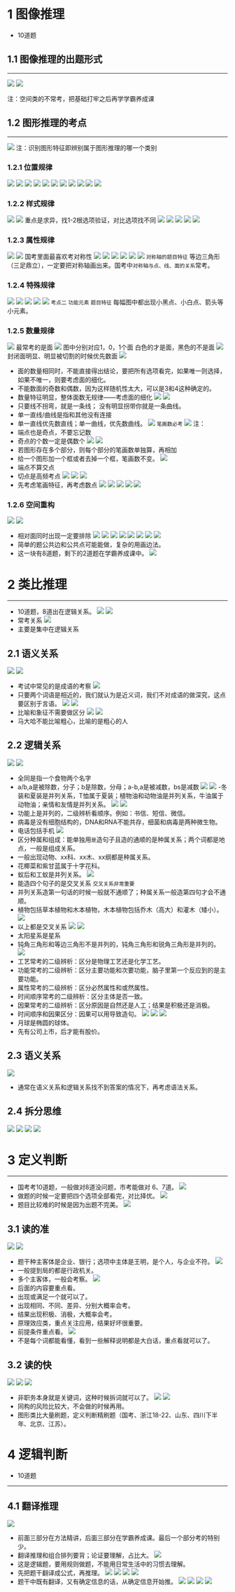 # 1 图像推理
- 10道题
## 1.1 图像推理的出题形式
---
![](2022-07-27-17-14-06.png)
![](2022-07-27-17-15-17.png)

注：空间类的不常考，把基础打牢之后再学学霸养成课
## 1.2 图形推理的考点
---
![](2022-07-27-17-18-06.png)
注：识别图形特征即辨别属于图形推理的哪一个类别
### 1.2.1 位置规律
![](2022-07-27-17-20-00.png)
![](2022-07-27-17-20-25.png)
![](2022-07-27-17-20-32.png)
![](2022-07-27-17-21-11.png)
![](2022-07-27-17-21-38.png)
![](2022-07-27-17-21-58.png)
![](2022-07-27-17-22-44.png)
![](2022-07-27-17-23-16.png)
![](2022-07-27-17-23-39.png)
![](2022-07-27-17-24-28.png)
![](2022-07-27-17-25-00.png)
### 1.2.2 样式规律
![](2022-07-27-17-26-02.png)
![](2022-07-27-17-26-17.png)
重点是求异，找1-2根选项验证，对比选项找不同
![](2022-07-27-17-29-19.png)
![](2022-07-27-17-29-57.png)
![](2022-07-27-17-30-12.png)
![](2022-07-27-17-30-39.png)
![](2022-07-27-17-30-58.png)
### 1.2.3 属性规律
![](2022-07-27-17-31-36.png)
![](2022-07-27-17-32-02.png)
国考里面最喜欢考对称性
![](2022-07-27-17-35-39.png)
![](2022-07-27-17-35-46.png)
![](2022-07-27-17-45-59.png)
![](2022-07-27-17-46-17.png)
![](2022-07-27-17-46-28.png)
![](2022-07-27-17-47-10.png)
`对称轴的题目特征` 等边三角形（三足鼎立），一定要把对称轴画出来。国考中`对称轴与点、线、面的关系`常考。

### 1.2.4 特殊规律
![](2022-07-27-17-47-48.png)
![](2022-07-27-17-47-56.png)
![](2022-07-27-17-48-30.png)
![](2022-07-27-17-48-19.png)
![](2022-07-27-17-48-52.png)
`考点二` `功能元素`
`题目特征` 每幅图中都出现小黑点、小白点、箭头等小元素。
### 1.2.5 数量规律
![](2022-07-27-17-56-52.png)
最常考的是面
![](2022-07-27-17-58-05.png)
图中分别对应1，0，1个面
白色的才是面，黑色的不是面
![](2022-07-27-18-00-10.png)
封闭面明显、明显被切割的时候优先数面
![](2022-07-27-18-04-32.png)
- 面的数量相同时，不能直接得出结论，要把所有选项看完，如果唯一则选择，如果不唯一，则要考虑面的细化。
- 不能数面的奇数和偶数，因为这样随机性太大，可以是3和4这种确定的。  
- 数量特征明显，整体面数无规律——考虑面的细化
![](2022-07-27-18-25-16.png)
![](2022-07-27-18-26-52.png)
- 只要线不拐弯，就是一条线； 没有明显拐带你就是一条曲线。 
- 单一直线/曲线是指和其他没有连接
- 单一直线优先数直线；单一曲线，优先数曲线。
![](2022-07-27-22-18-14.png)
`笔画数必考`
![](2022-07-27-22-18-25.png)
注：
- 端点也是奇点，不要忘记数
- 奇点的个数一定是偶数个
![](2022-07-27-22-20-17.png)
![](2022-07-27-22-21-01.png)
- 若图形存在多个部分，则每个部分的笔画数单独算，再相加
- 给一个图形加一个框或者去掉一个框，笔画数不变。
![](2022-07-27-22-24-22.png)
- 端点不算交点
- 切点是高频考点
 ![](2022-07-27-22-25-13.png)
 ![](2022-07-27-22-25-41.png)
 ![](2022-07-27-22-26-09.png)
 - 先考虑笔画特征，再考虑数点
![](2022-07-27-22-26-58.png)
![](2022-07-27-22-28-22.png)
![](2022-07-27-22-28-44.png)
![](2022-07-27-22-29-11.png)
![](2022-07-27-22-29-30.png)
### 1.2.6 空间重构
![](2022-07-27-22-30-20.png)
![](2022-07-27-22-30-37.png)
- 相对面同时出现一定要排除
![](2022-07-27-22-31-18.png)
![](2022-07-27-22-31-55.png)
![](2022-07-27-22-32-12.png)
![](2022-07-27-22-32-36.png)
![](2022-07-27-22-33-03.png)
![](2022-07-27-22-33-17.png)
![](2022-07-27-22-33-50.png)
![](2022-07-27-22-34-11.png)
- 简单的题公共边和公共点可能能做，复杂的用画边法。
- 这一块有8道题，剩下的2道题在学霸养成课中。
![](2022-07-27-22-35-18.png)
# 2 类比推理
---
- 10道题，8道出在逻辑关系。
![](2022-07-27-23-48-47.png)
![](2022-07-27-23-49-12.png)
- 常考关系
![](2022-07-27-23-49-28.png)
- 主要是集中在逻辑关系
## 2.1 语义关系
![](2022-07-27-23-50-51.png)
![](2022-07-27-23-51-33.png)
- 考试中常见的是成语的考察
![](2022-07-27-23-55-49.png)
- 只要两个词语是相近的，我们就认为是近义词，我们不对成语的做深究，这点要区别于言语。
![](2022-07-28-00-14-05.png)
![](2022-07-28-00-18-16.png)
- 比喻和象征不需要做区分
![](2022-07-28-00-20-59.png) 
![](2022-07-28-00-24-59.png)
- 马大哈不能比喻粗心，比喻的是粗心的人
## 2.2 逻辑关系
![](2022-07-28-00-26-21.png)
![](2022-07-28-18-26-45.png)
- 全同是指一个食物两个名字
- a/b,a是被除数，分子；b是除数，分母；a-b,a是被减数，bs是减数
![](2022-07-28-18-28-33.png)
![](2022-07-28-18-29-18.png)
-冬装和夏装是并列关系，T恤属于夏装；植物油和动物油是并列关系，牛油属于动物油；亲情和友情是并列关系。
![](2022-07-28-18-33-37.png)
![](2022-07-28-18-33-56.png)
- 功能上是并列的，二级辨析看顺序。例如：书信、短信、微信。
- 病毒是没有细胞结构的，DNA和RNA不能共存，细菌和病毒是两种微生物。
- 电话包括手机
![](2022-07-28-18-37-26.png)
- 区分种属和组成：能单独用`是`造句子且造的通顺的是种属关系；两个词都是地点，一般是组成关系。
- 一般出现动物、xx科、xx木、xx纲都是种属关系。
- 花椰菜和紫甘蓝属于十字花科。
- 蚁后和工蚁是并列关系。
![](2022-07-28-18-41-17.png)
- 能造四个句子的是交叉关系
`交叉关系非常重要`
- 并列关系造第一句话的时候一般就不通顺了；种属关系一般造第四句才会不通顺。
- 植物包括草本植物和木本植物，木本植物包括乔木（高大）和灌木（矮小）。
![](2022-07-28-18-44-12.png)
- 以上都是交叉关系
![](2022-07-28-18-44-44.png)
![](2022-07-28-18-45-37.png)
- 太阳星系是星系
- 钝角三角形和等边三角形不是并列的，钝角三角形和锐角三角形是并列的。
![](2022-07-28-18-47-46.png)
- 工艺常考的二级辨析：区分是物理工艺还是化学工艺。
- 功能常考的二级辨析：区分主要功能和次要功能，脑子里第一个反应到的是主要功能。
- 属性常考的二级辨析：区分必然属性和或然属性。
- 时间顺序常考的二级辨析：区分主体是否一致。
- 因果常考的二级辨析：区分原因是自然还是人工；结果是积极还是消极。
- 时间顺序和因果区分：因果可以用导致造句。
![](2022-07-28-18-58-49.png)
![](2022-07-28-18-51-28.png)
![](2022-07-28-18-52-24.png)
- 月球是椭圆的球体。
- 先有公司上市，后才能有股价。
## 2.3 语义关系
![](2022-07-28-18-53-39.png)
- 通常在语义关系和逻辑关系找不到答案的情况下，再考虑语法关系。
## 2.4 拆分思维
![](2022-07-28-18-54-37.png)
![](2022-07-28-18-55-19.png)
![](2022-07-28-18-55-30.png)
![](2022-07-28-18-55-52.png)
# 3 定义判断
---
 - 国考考10道题，一般做对8道没问题，市考能做对
6、7道。
![](2022-07-28-19-16-09.png)
- 做题的时候一定要把四个选项全部看完，对比择优。
![](2022-07-28-19-17-45.png)
- 题目比较难的时候是因为出题不完美。
![](2022-07-28-19-19-15.png)
## 3.1 读的准
![](2022-07-28-19-21-17.png)
![](2022-07-28-19-22-18.png)
- 题干种主客体是企业、银行；选项中主体是王明，是个人，与企业不符。
![](2022-07-28-19-28-21.png)
- 一般提到局的都是行政机关。
- 多个主客体，一般会考察。
![](2022-07-28-20-49-28.png)
- 后面的内容要重点看。
- 出现或满足一个就可以了。
- 出现相同、不同、差异、分别大概率会考。
- 结果出现积极、消极，大概率会考。
- 原理效应类，重点关注应用，结果好坏很重要。
- 前提条件重点看。
![](2022-07-28-21-48-28.png)
- 不是每个词都能看懂，看到一些解释说明都是大白话，重点看就可以了。
## 3.2 读的快
![](2022-07-28-21-54-09.png)
![](2022-07-28-21-58-13.png)
![](2022-07-28-22-07-07.png)
- 非职务本身就是关键词，这种时候拆词就可以了。
 ![](2022-07-28-22-07-52.png)
 ![](2022-07-28-22-15-13.png)
 - 同构的风险比较大，不会做的时候再用。 
 - 图形类比大量刷题，定义判断精刷题（国考、浙江18-22、山东、四川下半年、北京、江苏）。
 # 4 逻辑判断
 - 10道题
 ---
 ## 4.1 翻译推理
![](2022-07-28-22-30-40.png)
- 前面三部分在方法精讲，后面三部分在学霸养成课。最后一个部分考的特别少。
- 翻译推理和组合排列要背；论证要理解，占比大。
![](2022-07-28-22-34-09.png)
- 这是逻辑题，要用规则做题，不能用日常生活中的习惯去理解。
- 先把题干翻译成公式，再推理。
![](2022-07-28-22-37-13.png)
![](2022-07-28-22-37-41.png)
![](2022-07-28-23-03-25.png)
![](2022-07-28-23-17-56.png)
- 题干中既有翻译，又有确定信息的话，从确定信息开始推。
![](2022-07-28-23-27-54.png)
![](2022-07-28-23-31-11.png) 
![](2022-07-28-23-32-26.png)
![](2022-07-28-23-46-12.png)





 
